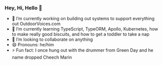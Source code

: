 ### Hey, Hi, Hello 👋


- 🔭 I’m currently working on building out systems to support everything out OutdoorVoices.com
- 🌱 I’m currently learning TypeScript, TypeORM, Apollo, Kubernetes, how to make really good biscuits, and how to get a toddler to take a nap
- 👯 I’m looking to collaborate on anything
- 😄 Pronouns: he/him
- ⚡ Fun fact: I once hung out with the drummer from Green Day and he name dropped Cheech Marin
